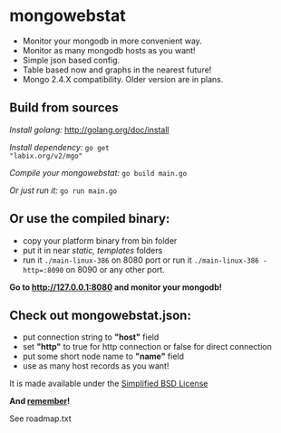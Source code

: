 mongowebstat
============

- Monitor your mongodb in more convenient way.
- Monitor as many mongodb hosts as you want!
- Simple json based config.
- Table based now and graphs in the nearest future!
- Mongo 2.4.X compatibility. Older version are in plans.

Build from sources
------------------

_Install golang:_ http://golang.org/doc/install

_Install dependency:_ <code>go get "labix.org/v2/mgo"</code>

_Compile your mongowebstat:_ <code>go build main.go</code>

_Or just run it:_ <code>go run main.go</code>

Or use the compiled binary:
-----------------------

- copy your platform binary from bin folder
- put it in near _static, templates_ folders
- run it <code>./main-linux-386</code> on 8080 port or run it <code>./main-linux-386 -http=:8090</code> on 8090 or any other port.

**Go to http://127.0.0.1:8080 and monitor your mongodb!**

Check out mongowebstat.json: 
----------------------------

- put connection string to **"host"** field
- set **"http"** to true for http connection or false for direct connection
- put some short node name to **"name"** field
- use as many host records as you want!


It is made available under the [Simplified BSD License](http://en.wikipedia.org/wiki/BSD_licenses#2-clause_license_.28.22Simplified_BSD_License.22_or_.22FreeBSD_License.22.29)

**And [remember](https://github.com/MaximBoyarskiy/mongowebstat/blob/master/src/static/like-a-boss.jpg)!**

See roadmap.txt
